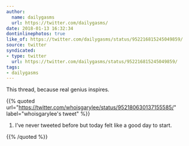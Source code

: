```yaml
---
author:
  name: dailygasms
  url: https://twitter.com/dailygasms/
date: 2018-01-13 16:32:34
dontinlinephotos: true
like_of: https://twitter.com/dailygasms/status/952216815245049859/
source: twitter
syndicated:
- type: twitter
  url: https://twitter.com/dailygasms/status/952216815245049859/
tags:
- dailygasms
---
```


This thread, because real genius inspires. 

{{% quoted url="https://twitter.com/whoisgarylee/status/952180630137155585/" label="whoisgarylee's tweet" %}}

1. I’ve never tweeted before but today felt like a good day to start.

{{% /quoted %}}
